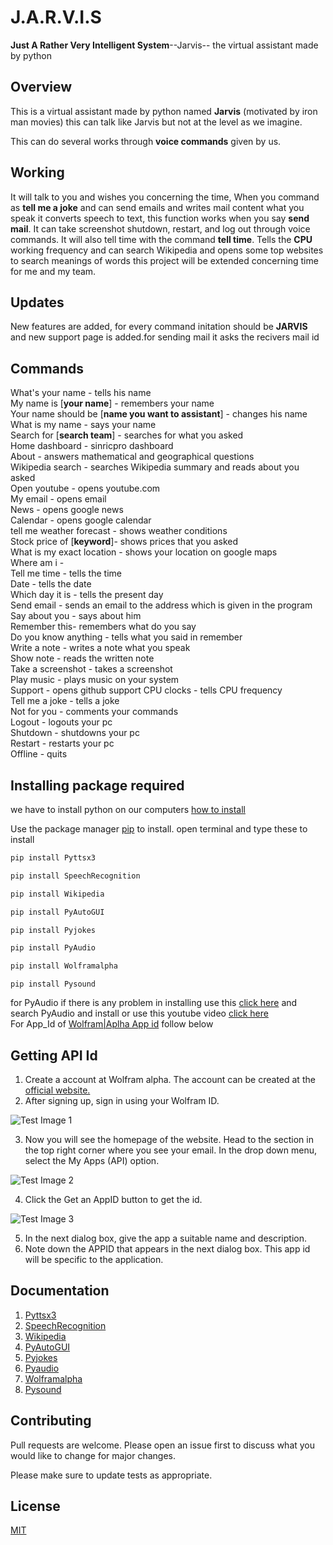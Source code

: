 # J.A.R.V.I.S
**Just A Rather Very Intelligent System**--Jarvis--
 the virtual assistant made by python  

## Overview
This is a virtual assistant made by python named **Jarvis** (motivated by iron man movies)
this can talk like Jarvis but not at the level as we imagine.                                             

This can do several works through **voice commands** given by us.

## Working
It will talk to you and wishes you concerning the time,
When you command as **tell me a joke** and can send emails and writes mail content what you speak it converts speech to text, this function works when you say **send mail**. It can take screenshot shutdown, restart, and log out through voice commands. It will also tell time with the command **tell time**. Tells the **CPU** working frequency and can search Wikipedia and opens some top websites to search meanings of words this project will be extended concerning time for me and my team.

## Updates
New features are added, for every command initation should be **JARVIS** and new support page is added.for sending mail it asks the recivers mail id

## Commands
 

What's your name - tells his name                                                                
My name is [**your name**] - remembers your name                                       
Your name should be [**name you want to assistant**] - changes his name                           
What is my name - says your name                                                                  
Search for [**search team**] - searches for what you asked                                        
Home dashboard - sinricpro dashboard                                        
About - answers mathematical and geographical questions       
Wikipedia search - searches Wikipedia summary and reads about you asked                         
Open youtube - opens youtube.com                                                                   
My email - opens email                                                                                      
News - opens google news                                                                               
Calendar - opens google calendar                                                                                                                              
tell me weather forecast - shows weather conditions                                               
Stock price of [**keyword**]- shows prices that you asked                                           
What is my exact location - shows your location on google maps                                  
Where am i -                                                                                              
Tell me time - tells the time                                                                     
Date - tells the date                                                                              
Which day it is - tells the present day                                                                              
Send email - sends an email to the address which is given in the program                                
Say about you - says about him                                                                       
Remember this- remembers what do you say                                                           
Do you know anything - tells what you said in remember                                          
Write a note - writes a note what you speak                                                           
Show note - reads the written note                                           
Take a screenshot - takes a screenshot                                                                  
Play music - plays music on your system                                                                                                               
Support - opens github support
CPU clocks - tells CPU frequency                                                                    
Tell me a joke - tells a joke                                                                    
Not for you - comments your commands                                                                    
Logout - logouts your pc                                                                     
Shutdown - shutdowns your pc                                                                   
Restart - restarts your pc                                                                                                                                                                        
Offline - quits                                                                                 


## Installing package required
we have to install python on our computers [how to install](https://www.youtube.com/watch?v=uDbDIhR76H4&t=13s)

Use the package manager [pip](https://pip.pypa.io/en/stable/) to install.
open terminal and type these to install

```python
pip install Pyttsx3
```
```python
pip install SpeechRecognition
```
```python
pip install Wikipedia
```
```python
pip install PyAutoGUI
```
```python
pip install Pyjokes
```
```python
pip install PyAudio
```
```python
pip install Wolframalpha 
```
```pyhton
pip install Pysound
```
for PyAudio if there is any problem in installing use this [click here](https://www.lfd.uci.edu/~gohlke/pythonlibs/) and search PyAudio and install
or use this youtube video [click here](https://www.youtube.com/watch?v=-3am_5jMzJ4&t=307s)                                                                              
For App_Id of [Wolfram|Aplha App id](https://www.wolframalpha.com/) follow below                              
                                                                                                         
## Getting API Id

1. Create a account at Wolfram alpha. The account can be created at the [official website.](https://www.wolframalpha.com/)                                                                                            
2. After signing up, sign in using your Wolfram ID.

![Test Image 1](https://media.geeksforgeeks.org/wp-content/uploads/20191001183258/Screenshot-734-1024x214.png)                                  

3. Now you will see the homepage of the website. Head to the section in the top right corner where you see your email. In the drop down menu, select the My Apps (API) option.

![Test Image 2](https://media.geeksforgeeks.org/wp-content/uploads/20191001183957/Screenshot-818.png)



4. Click the Get an AppID button to get the id.                                                 

![Test Image 3](https://media.geeksforgeeks.org/wp-content/uploads/20191001184339/Screenshot-920.png)

5. In the next dialog box, give the app a suitable name and description.
6. Note down the APPID that appears in the next dialog box. This app id will be specific to the application.


## Documentation
1. [Pyttsx3](https://pypi.org/project/pyttsx3/)
2. [SpeechRecognition](https://pypi.org/project/SpeechRecognition/)
3. [Wikipedia](https://pypi.org/project/wikipedia/)
4. [PyAutoGUI](https://pypi.org/project/PyAutoGUI/)
5. [Pyjokes](https://pypi.org/project/pyjokes/)
6. [Pyaudio](https://pypi.org/project/PyAudio/)
7. [Wolframalpha](https://pypi.org/project/wolframalpha/)
8. [Pysound](https://pypi.org/project/pysound/)
## Contributing
Pull requests are welcome. Please open an issue first to discuss what you would like to change for major changes.

Please make sure to update tests as appropriate.
## License
[MIT](https://choosealicense.com/licenses/mit/)
